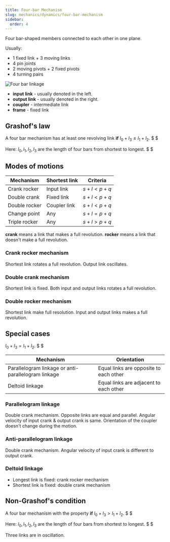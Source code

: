 ```yaml
---
title: Four-bar Mechanism
slug: mechanics/dynamics/four-bar-mechanism
sidebar:
  order: 4
---
```


Four bar-shaped members connected to each other in one plane.

Usually:

- 1 fixed link + 3 moving links
- 4 pin joints
- 2 moving pivots + 2 fixed pivots
- 4 turning pairs

![Four bar linkage](/mechanics/dynamics/four-bar-linkage.jpg)

- **input link** - usually denoted in the left.
- **output link** - usually denoted in the right.
- **coupler** - intermediate link
- **frame** - fixed link

## Grashof's law

A four bar mechanism has at least one revolving link **if**
$l_0+l_3 \le l_1+l_2$. $ $

Here: $l_0,l_1,l_2,l_3$ are the length of four bars from shortest to longest. $
$

## Modes of motions

| Mechanism     | Shortest link | Criteria  |
| ------------- | ------------- | --------- |
| Crank rocker  | Input link    | $s+l<p+q$ |
| Double crank  | Fixed link    | $s+l<p+q$ |
| Double rocker | Coupler link  | $s+l<p+q$ |
| Change point  | Any           | $s+l=p+q$ |
| Triple rocker | Any           | $s+l>p+q$ |

**crank** means a link that makes a full revolution. **rocker** means a link
that doesn't make a full revolution.

### Crank rocker mechanism

Shortest link rotates a full revolution. Output link oscillates.

### Double crank mechanism

Shortest link is fixed. Both input and output links rotates a full revolution.

### Double rocker mechanism

Shortest link make full resolution. Input and output links makes a full
revolution.

## Special cases

$l_0+l_3 = l_1+l_2$. $ $

| Mechanism                                           | Orientation                            |
| --------------------------------------------------- | -------------------------------------- |
| Parallelogram linkage or anti-parallelogram linkage | Equal links are opposite to each other |
| Deltoid linkage                                     | Equal links are adjacent to each other |

### Parallelogram linkage

Double crank mechanism. Opposite links are equal and parallel. Angular velocity
of input crank & output crank is same. Orientation of the coupler doesn't change
during the motion.

### Anti-parallelogram linkage

Double crank mechanism. Angular velocity of input crank is different to output
crank.

### Deltoid linkage

- Longest link is fixed: crank rocker mechanism
- Shortest link is fixed: double crank mechanism

## Non-Grashof's condition

A four bar mechanism with the property **if** $l_0+l_3 \gt l_1+l_2$. $ $

Here: $l_0,l_1,l_2,l_3$ are the length of four bars from shortest to longest. $
$

Three links are in oscillation.
